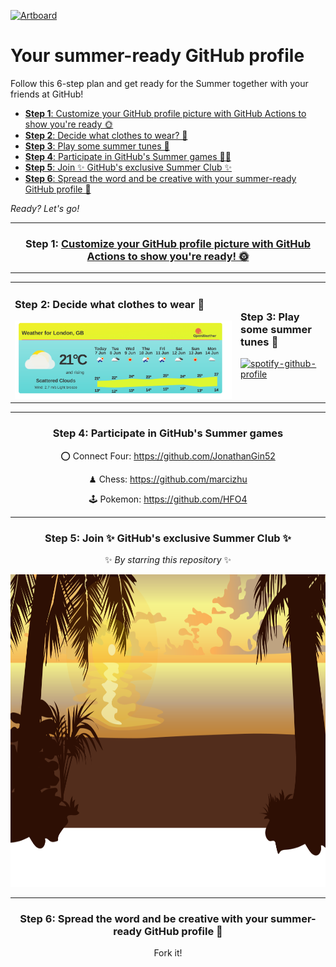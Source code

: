 [![Artboard](https://user-images.githubusercontent.com/85340447/120783810-b112d880-c52b-11eb-8648-e6bfe9e4897e.png)](https://github.com/summer-octo/summer-octo)

<!-- <pre>
🌞🌞                  🏊             🌴 🏝️🏝️🏝️🏝️ 
🌞🌞                                🌴🏝️🏝️🏝️🏝️🏝️  
           🏊              🏊       🌴🏝️🏝️🏝️🏝️🏝️
	                          🌴🏝️🏝️🏝️🏝️🏝️🏝️

🏊             🏊       🏝️ 
&nbsp;&nbsp;&nbsp;🏊&nbsp;🏊&nbsp;&nbsp;&nbsp;&nbsp;🏝️&nbsp;
&nbsp;🏊&nbsp;&nbsp;&nbsp;&nbsp;🏊&nbsp;&nbsp;&nbsp;&nbsp;🏝️&nbsp;
&nbsp;&nbsp;&nbsp;👕🏊&nbsp;&nbsp;&nbsp;🌴🏝️&nbsp;
</pre> -->


	
# Your summer-ready GitHub profile 

Follow this 6-step plan and get ready for the Summer together with your friends at GitHub!
	
- [**Step 1**: Customize your GitHub profile picture with GitHub Actions to show you're ready 🌞](https://github.com/summer-octo/summer-octo#step-1--customize-your-github-profile-picture-with-github-actions-to-show-youre-ready--)
- [**Step 2**: Decide what clothes to wear? 🥵](https://github.com/summer-octo/summer-octo#step-2-decide-what-clothes-to-wear-)
- [**Step 3**: Play some summer tunes 🎷](https://github.com/summer-octo/summer-octo#step-3-play-some-summer-tunes-)
- [**Step 4**: Participate in GitHub's Summer games 🏄‍♀️](https://github.com/summer-octo/summer-octo#step-4-participate-in-githubs-summer-games)
- [**Step 5**: Join ✨ GitHub's exclusive Summer Club ✨](https://github.com/summer-octo/summer-octo#step-5-join--githubs-exclusive-summer-club-)
- [**Step 6**: Spread the word and be creative with your summer-ready GitHub profile 📣](https://github.com/summer-octo/summer-octo#step-6-spread-the-word-and-be-creative-with-your-summer-ready-github-profile-)
	

_Ready? Let's go!_

---

<div align="center">

### Step 1: <a href="https://github.com/SvanBoxel/secret-profile/issues/new/choose"> Customize your GitHub profile picture with GitHub Actions to show you're ready! 🌞 </a> 

---

<table>
<tr>
<td>

### Step 2: Decide what clothes to wear 🥵
	
<img src="./weather.png" />
				
</td>
<td>
	
### Step 3: Play some summer tunes 🎷
[![spotify-github-profile](https://spotify-github-profile.vercel.app/api/view?uid=1114125855&cover_image=true&theme=default)](https://github.com/kittinan/spotify-github-profile)
			
</td>
</tr>
</table>

---

### Step 4: Participate in GitHub's Summer games
	
⭕ Connect Four: https://github.com/JonathanGin52 
	
♟ Chess: https://github.com/marcizhu 
	
🕹 Pokemon: https://github.com/HFO4 
	

---

### Step 5: Join ✨ GitHub's exclusive Summer Club ✨ 
✨ _By starring this repository_ ✨
	
<img src="summer-footer.svg" width="1024" height="500">

---

### Step 6: Spread the word and be creative with your summer-ready GitHub profile 📣

Fork it! 
</div>
